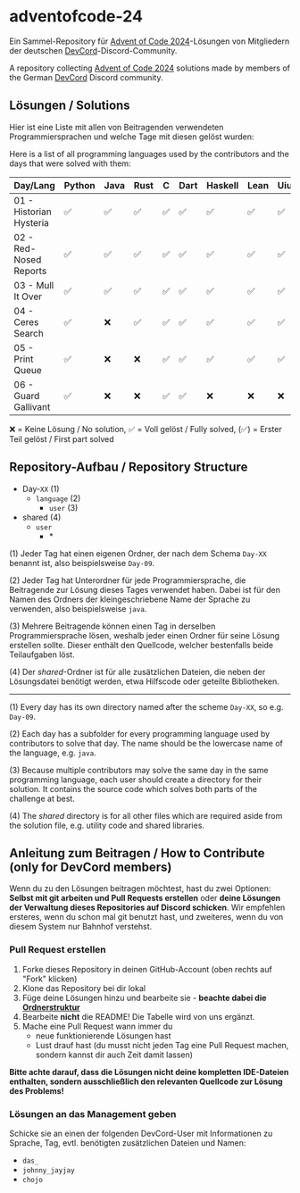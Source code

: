 # adventofcode-24

Ein Sammel-Repository für [Advent of Code 2024](https://adventofcode.com/2024)-Lösungen von Mitgliedern der deutschen [DevCord](https://discord.gg/tNMq2K4)-Discord-Community.

A repository collecting [Advent of Code 2024](https://adventofcode.com/2024) solutions made by members of the German [DevCord](https://discord.gg/tNMq2K4) Discord community.

## Lösungen / Solutions

Hier ist eine Liste mit allen von Beitragenden verwendeten Programmiersprachen und welche Tage mit diesen gelöst wurden:

Here is a list of all programming languages used by the contributors and the days that were solved with them:

| Day/Lang                | Python | Java | Rust | C | Dart | Haskell | Lean | Uiua | R | TypeScript | Ruby | Go | Bash | JavaScript | Zig |
|-------------------------|--------|------|------|---|------|---------|------|------|---|------------|------|----|------|------------|-----|
| 01 - Historian Hysteria | ✅      | ✅    | ✅    | ✅ | ✅    | ✅       | ✅    | ✅    | ✅ | ✅          | ✅    | ✅  | ❌    | ✅          | ✅   |
| 02 - Red-Nosed Reports  | ✅      | ✅    | ✅    | ✅ | ✅    | ✅       | ✅    | ✅    | ✅ | ✅          | ✅    | ✅  | ❌    | ❌          | ❌   |
| 03 - Mull It Over       | ✅      | ✅    | ✅    | ✅ | ✅    | ✅       | ✅    | ✅    | ✅ | ✅          | ✅    | ❌  | ✅    | ❌          | ❌   |
| 04 - Ceres Search       | ✅      | ❌    | ✅    | ✅ | ✅    | ✅       | ✅    | ✅    | ✅ | ✅          | ❌    | ❌  | ✅    | ❌          | ❌   |
| 05 - Print Queue        | ✅      | ❌    | ❌    | ✅ | ✅    | ✅       | ✅    | ✅    | ✅ | ❌          | ❌    | ❌  | ❌    | ❌          | ❌   |
| 06 - Guard Gallivant    | ✅      | ❌    | ❌    | ✅ | ✅    | ❌       | ❌    | ❌    | ❌ | ❌          | ❌    | ❌  | ❌    | ❌          | ❌   |

❌   = Keine Lösung / No solution,
✅   = Voll gelöst / Fully solved,
(✅) = Erster Teil gelöst / First part solved

## Repository-Aufbau / Repository Structure
- Day-`XX`       (1) 
  - `language`        (2)
    - `user`    (3)
- shared        (4)
  - `user`
    - \*    

(1) Jeder Tag hat einen eigenen Ordner, der nach dem Schema `Day-XX` benannt ist, also beispielsweise `Day-09`.

(2) Jeder Tag hat Unterordner für jede Programmiersprache, die Beitragende zur Lösung dieses Tages verwendet haben. Dabei ist für den Namen des Ordners der kleingeschriebene Name der Sprache zu verwenden, also beispielsweise `java`.

(3) Mehrere Beitragende können einen Tag in derselben Programmiersprache lösen, weshalb jeder einen Ordner für seine Lösung erstellen sollte. Dieser enthält den Quellcode, welcher bestenfalls beide Teilaufgaben löst.

(4) Der *shared*-Ordner ist für alle zusätzlichen Dateien, die neben der Lösungsdatei benötigt werden, etwa Hilfscode oder geteilte Bibliotheken.

---

(1) Every day has its own directory named after the scheme `Day-XX`, so e.g. `Day-09`.

(2) Each day has a subfolder for every programming language used by contributors to solve that day. The name should be the lowercase name of the language, e.g. `java`. 

(3) Because multiple contributors may solve the same day in the same programming language, each user should create a directory for their solution. It contains the source code which solves both parts of the challenge at best.

(4) The *shared* directory is for all other files which are required aside from the solution file, e.g. utility code and shared libraries.

## Anleitung zum Beitragen / How to Contribute (only for DevCord members)
Wenn du zu den Lösungen beitragen möchtest, hast du zwei Optionen: **Selbst mit git arbeiten und Pull Requests erstellen** oder **deine Lösungen der Verwaltung dieses Repositories auf Discord schicken**. Wir empfehlen ersteres, wenn du schon mal git benutzt hast, und zweiteres, wenn du von diesem System nur Bahnhof verstehst.

### Pull Request erstellen

1. Forke dieses Repository in deinen GitHub-Account (oben rechts auf "Fork" klicken)
2. Klone das Repository bei dir lokal
3. Füge deine Lösungen hinzu und bearbeite sie - **beachte dabei die [Ordnerstruktur](#repository-aufbau--repository-structure)**
4. Bearbeite **nicht** die README! Die Tabelle wird von uns ergänzt.
5. Mache eine Pull Request wann immer du
   - neue funktionierende Lösungen hast
   - Lust drauf hast (du musst nicht jeden Tag eine Pull Request machen, sondern kannst dir auch Zeit damit lassen)

**Bitte achte darauf, dass die Lösungen nicht deine kompletten IDE-Dateien enthalten, sondern ausschließlich den relevanten Quellcode zur Lösung des Problems!**

### Lösungen an das Management geben
Schicke sie an einen der folgenden DevCord-User mit Informationen zu Sprache, Tag, evtl. benötigten zusätzlichen Dateien und Namen:
   - `das_`
   - `johnny_jayjay`
   - `chojo`
